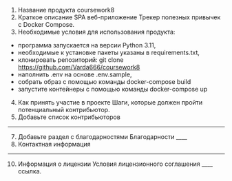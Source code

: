 1. Название продукта
coursework8
2. Краткое описание
SPA веб-приложение Трекер полезных привычек c Docker Compose.
3. Необходимые условия для использования продукта:
- программа запускается на версии Python 3.11,
- необходимые к установке пакеты указаны в requirements.txt,
- клонировать репозиторий: git clone https://github.com/Varda666/coursework8
- наполнить .env на основе .env.sample, 
- cобрать образ с помощью команды docker-compose build
- запустите контейнеры с помощью команды docker-compose up
4. Как принять участие в проекте
Шаги, которые должен пройти потенциальный контрибьютор. 
6. Добавьте список контрибьюторов
____
7. Добавьте раздел с благодарностями
Благодарности ____
8. Контактная информация
___________
10. Информация о лицензии
Условия лицензионного соглашения ____ ссылка.